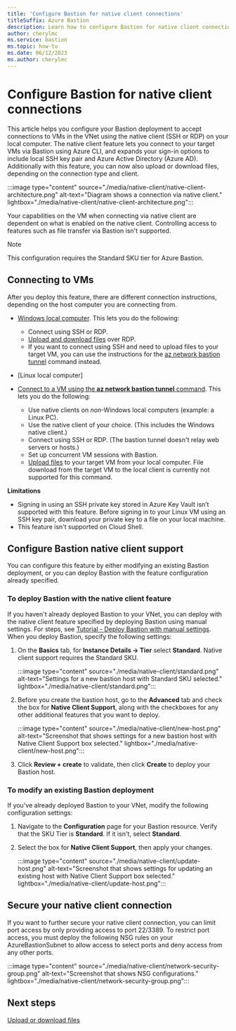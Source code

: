 ```yaml
---
title: 'Configure Bastion for native client connections'
titleSuffix: Azure Bastion
description: Learn how to configure Bastion for native client connections.
author: cherylmc
ms.service: bastion
ms.topic: how-to
ms.date: 06/12/2023
ms.author: cherylmc
---
```


# Configure Bastion for native client connections

This article helps you configure your Bastion deployment to accept connections to VMs in the VNet using the native client (SSH or RDP) on your local computer. The native client feature lets you connect to your target VMs via Bastion using Azure CLI, and expands your sign-in options to include local SSH key pair and Azure Active Directory (Azure AD). Additionally with this feature, you can now also upload or download files, depending on the connection type and client.

:::image type="content" source="./media/native-client/native-client-architecture.png" alt-text="Diagram shows a connection via native client." lightbox="./media/native-client/native-client-architecture.png":::

Your capabilities on the VM when connecting via native client are dependent on what is enabled on the native client. Controlling access to features such as file transfer via Bastion isn't supported.

> [!NOTE]
> This configuration requires the Standard SKU tier for Azure Bastion.

## Connecting to VMs

After you deploy this feature, there are different connection instructions, depending on the host computer you are connecting from.

* [Windows local computer](connect-vm-native-client-windows.md). This lets you do the following:

  * Connect using SSH or RDP.
  * [Upload and download files](vm-upload-download-native.md#rdp) over RDP.
  * If you want to connect using SSH and need to upload files to your target VM, you can use the instructions for the [az network bastion tunnel](connect-vm-native-client-linux.md) command instead.

* [Linux local computer]

* [Connect to a VM using the **az network bastion tunnel** command](connect-vm-native-client-linux.md#connect-tunnel). This lets you do the following:

  * Use native clients on *non*-Windows local computers (example: a Linux PC).
  * Use the native client of your choice. (This includes the Windows native client.)
  * Connect using SSH or RDP. (The bastion tunnel doesn't relay web servers or hosts.)
  * Set up concurrent VM sessions with Bastion.
  * [Upload files](vm-upload-download-native.md#tunnel-command) to your target VM from your local computer. File download from the target VM to the local client is currently not supported for this command.

**Limitations**

* Signing in using an SSH private key stored in Azure Key Vault isn’t supported with this feature. Before signing in to your Linux VM using an SSH key pair, download your private key to a file on your local machine.
* This feature isn't supported on Cloud Shell.

## <a name="configure"></a>Configure Bastion native client support

You can configure this feature by either modifying an existing Bastion deployment, or you can deploy Bastion with the feature configuration already specified.

### To deploy Bastion with the native client feature

If you haven't already deployed Bastion to your VNet, you can deploy with the native client feature specified by deploying Bastion using manual settings. For steps, see [Tutorial - Deploy Bastion with manual settings](tutorial-create-host-portal.md#createhost). When you deploy Bastion, specify the following settings:

1. On the **Basics** tab, for **Instance Details -> Tier** select **Standard**. Native client support requires the Standard SKU.

   :::image type="content" source="./media/native-client/standard.png" alt-text="Settings for a new bastion host with Standard SKU selected." lightbox="./media/native-client/standard.png":::
1. Before you create the bastion host, go to the **Advanced** tab and check the box for **Native Client Support**, along with the checkboxes for any other additional features that you want to deploy.

   :::image type="content" source="./media/native-client/new-host.png" alt-text="Screenshot that shows settings for a new bastion host with Native Client Support box selected." lightbox="./media/native-client/new-host.png":::

1. Click **Review + create** to validate, then click **Create** to deploy your Bastion host.

### To modify an existing Bastion deployment

If you've already deployed Bastion to your VNet, modify the following configuration settings:

1. Navigate to the **Configuration** page for your Bastion resource. Verify that the SKU Tier is **Standard**. If it isn't, select **Standard**.
1. Select the box for **Native Client Support**, then apply your changes.

    :::image type="content" source="./media/native-client/update-host.png" alt-text="Screenshot that shows settings for updating an existing host with Native Client Support box selected." lightbox="./media/native-client/update-host.png":::

## <a name="secure "></a>Secure your native client connection

If you want to further secure your native client connection, you can limit port access by only providing access to port 22/3389. To restrict port access, you must deploy the following NSG rules on your AzureBastionSubnet to allow access to select ports and deny access from any other ports.

:::image type="content" source="./media/native-client/network-security-group.png" alt-text="Screenshot that shows NSG configurations." lightbox="./media/native-client/network-security-group.png":::

## Next steps

[Upload or download files](vm-upload-download-native.md)
